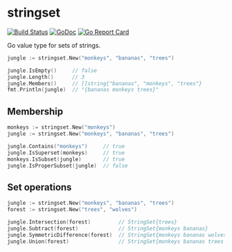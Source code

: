 # stringset

[![Build Status](https://travis-ci.org/jamesjoshuahill/stringset.svg?branch=master)](https://travis-ci.org/jamesjoshuahill/stringset) [![GoDoc](https://godoc.org/github.com/jamesjoshuahill/stringset?status.svg)](https://godoc.org/github.com/jamesjoshuahill/stringset) [![Go Report Card](https://goreportcard.com/badge/github.com/jamesjoshuahill/stringset)](https://goreportcard.com/report/github.com/jamesjoshuahill/stringset)

Go value type for sets of strings.

```go
jungle := stringset.New("monkeys", "bananas", "trees")

jungle.IsEmpty()     // false
jungle.Length()      // 3
jungle.Members()     // []string{"bananas", "monkeys", "trees"}
fmt.Println(jungle)  // "{bananas monkeys trees}"
```

## Membership
```go
monkeys := stringset.New("monkeys")
jungle := stringset.New("monkeys", "bananas", "trees")

jungle.Contains("monkeys")     // true
jungle.IsSuperset(monkeys)     // true
monkeys.IsSubset(jungle)       // true
jungle.IsProperSubset(jungle)  // false
```

## Set operations
```go
jungle := stringset.New("monkeys", "bananas", "trees")
forest := stringset.New("trees", "wolves")

jungle.Intersection(forest)         // StringSet{trees}
jungle.Subtract(forest)             // StringSet{monkeys bananas}
jungle.SymmetricDifference(forest)  // StringSet{monkeys bananas wolves}
jungle.Union(forest)                // StringSet{monkeys bananas trees wolves}
```
